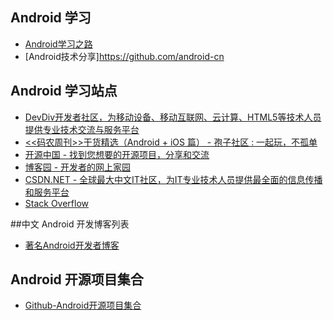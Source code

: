 ## Android 学习
- [Android学习之路](http://www.stormzhang.com/android/2014/07/07/learn-android-from-rookie/)
- [Android技术分享]https://github.com/android-cn
## Android 学习站点
- [DevDiv开发者社区，为移动设备、移动互联网、云计算、HTML5等技术人员提供专业技术交流与服务平台](http://www.devdiv.com/)
- [<<码农周刊>>干货精选（Android + iOS 篇） - 孢子社区 : 一起玩，不孤单](http://baoz.cn/452378)
- [开源中国 - 找到您想要的开源项目，分享和交流](http://www.oschina.net/)
- [博客园 - 开发者的网上家园](http://www.cnblogs.com/)
- [CSDN.NET - 全球最大中文IT社区，为IT专业技术人员提供最全面的信息传播和服务平台](http://www.csdn.net/)
- [Stack Overflow](http://stackoverflow.com/)


##中文 Android 开发博客列表

- [著名Android开发者博客](https://github.com/android-cn/android-dev-com/)


## Android 开源项目集合
- [Github-Android开源项目集合](https://github.com/Trinea/android-open-project/)





